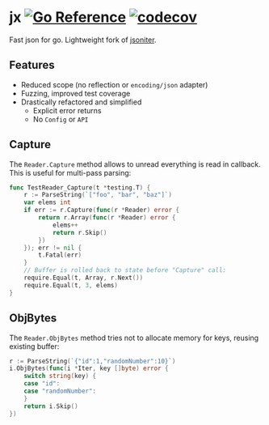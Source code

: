 # jx [![Go Reference](https://img.shields.io/badge/go-pkg-00ADD8)](https://pkg.go.dev/github.com/ogen-go/jx#section-documentation) [![codecov](https://img.shields.io/codecov/c/github/ogen-go/jx?label=cover)](https://codecov.io/gh/ogen-go/jx)

Fast json for go. Lightweight fork of [jsoniter](https://github.com/json-iterator/go).

## Features
* Reduced scope (no reflection or `encoding/json` adapter)
* Fuzzing, improved test coverage
* Drastically refactored and simplified
  * Explicit error returns
  * No `Config` or `API`

## Capture

The `Reader.Capture` method allows to unread everything is read in callback.
This is useful for multi-pass parsing:
```go
func TestReader_Capture(t *testing.T) {
	r := ParseString(`["foo", "bar", "baz"]`)
	var elems int
	if err := r.Capture(func(r *Reader) error {
		return r.Array(func(r *Reader) error {
			elems++
			return r.Skip()
		})
	}); err != nil {
		t.Fatal(err)
	}
	// Buffer is rolled back to state before "Capture" call:
	require.Equal(t, Array, r.Next())
	require.Equal(t, 3, elems)
}
```

## ObjBytes

The `Reader.ObjBytes` method tries not to allocate memory for keys, reusing existing buffer:
```go
r := ParseString(`{"id":1,"randomNumber":10}`)
i.ObjBytes(func(i *Iter, key []byte) error {
    switch string(key) {
    case "id":
    case "randomNumber":
    }
    return i.Skip()
})
```
